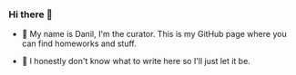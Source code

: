 ### Hi there 👋

- 👯 My name is Danil, I'm the curator. This is my GitHub page where you can find homeworks and stuff.

- 🤔 I honestly don't know what to write here so I'll just let it be.

<!--
**dancurator/dancurator** is a ✨ _special_ ✨ repository because its `README.md` (this file) appears on your GitHub profile.

Here are some ideas to get you started:

- 🔭 I’m currently working on ...
- 🌱 I’m currently learning ...
- 👯 I’m looking to collaborate on ...
- 🤔 I’m looking for help with ...
- 💬 Ask me about ...
- 📫 How to reach me: ...
- 😄 Pronouns: ...
- ⚡ Fun fact: ...
-->
